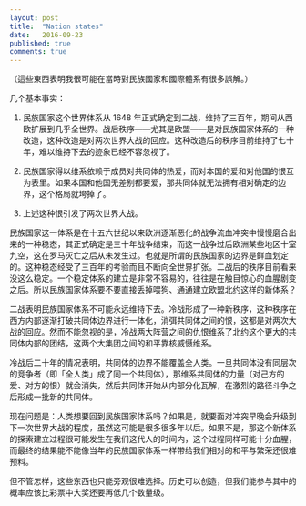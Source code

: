 ```yaml
---
layout: post
title:  "Nation states"
date:   2016-09-23
published: true
comments: true
---
```


（這些東西表明我很可能在當時對民族國家和國際體系有很多誤解。）

几个基本事实：

1. 民族国家这个世界体系从 1648 年正式确定到二战，维持了三百年，期间从西欧扩展到几乎全世界。战后秩序——尤其是欧盟——是对民族国家体系的一种改造，这种改造是对两次世界大战的回应。这种改造后的秩序目前维持了七十年，难以维持下去的迹象已经不容忽视了。

2. 民族国家得以维系依赖于成员对共同体的热爱，而对本国的爱和对他国的恨互为表里。如果本国和他国无差别都要爱，那共同体就无法拥有相对确定的边界，这个格局就垮掉了。

3. 上述这种恨引发了两次世界大战。

民族国家这一体系是在十五六世纪以来欧洲逐渐恶化的战争流血冲突中慢慢磨合出来的一种稳态，其正式确定是三十年战争结束，而这一战争过后欧洲某些地区十室九空，这在罗马灭亡之后从未发生过。也就是所谓的民族国家的边界是鲜血划定的。这种稳态经受了三百年的考验而且不断向全世界扩张。二战后的秩序目前看来没这么稳定。一个稳定体系的建立是非常不容易的，往往是在触目惊心的血腥剧变之后。所以民族国家体系要不要直接丢掉喂狗、通通建立欧盟北约这样的新体系？

二战表明民族国家体系不可能永远维持下去。冷战形成了一种新秩序，这种秩序在西方内部逐渐打破共同体边界进行一体化，消弭共同体之间的恨，这都是对两次大战的回应。然而不能忽视的是，冷战两大阵营之间的仇恨维系了北约这个更大的共同体内部的团结，这两个大集团之间的和平靠核威慑维系。

冷战后二十年的情况表明，共同体的边界不能覆盖全人类。一旦共同体没有同层次的竞争者（即「全人类」成了同一个共同体），那维系共同体的力量（对己方的爱、对方的恨）就会消失，然后共同体开始从内部分化瓦解，在激烈的路径斗争之后形成一批新的共同体。

现在问题是：人类想要回到民族国家体系吗？如果是，就要面对冲突早晚会升级到下一次世界大战的程度，虽然这可能是很多很多年以后。如果不是，那这个新体系的探索建立过程很可能发生在我们这代人的时间内，这个过程同样可能十分血腥，而最终的结果能不能像当年的民族国家体系一样带给我们相对的和平与繁荣还很难预料。

但不管怎样，这些东西也只能旁观很难选择。历史可以创造，但我们能参与其中的概率应该比彩票中大奖还要再低几个数量级。

